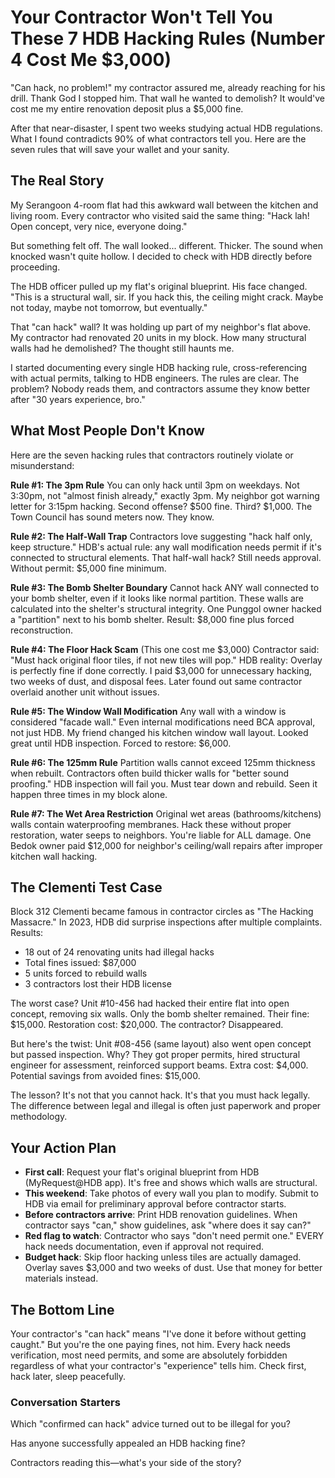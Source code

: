 # Your Contractor Won't Tell You These 7 HDB Hacking Rules (Number 4 Cost Me $3,000)

"Can hack, no problem!" my contractor assured me, already reaching for his drill. Thank God I stopped him. That wall he wanted to demolish? It would've cost me my entire renovation deposit plus a $5,000 fine.

After that near-disaster, I spent two weeks studying actual HDB regulations. What I found contradicts 90% of what contractors tell you. Here are the seven rules that will save your wallet and your sanity.

## The Real Story

My Serangoon 4-room flat had this awkward wall between the kitchen and living room. Every contractor who visited said the same thing: "Hack lah! Open concept, very nice, everyone doing."

But something felt off. The wall looked... different. Thicker. The sound when knocked wasn't quite hollow. I decided to check with HDB directly before proceeding.

The HDB officer pulled up my flat's original blueprint. His face changed. "This is a structural wall, sir. If you hack this, the ceiling might crack. Maybe not today, maybe not tomorrow, but eventually."

That "can hack" wall? It was holding up part of my neighbor's flat above. My contractor had renovated 20 units in my block. How many structural walls had he demolished? The thought still haunts me.

I started documenting every single HDB hacking rule, cross-referencing with actual permits, talking to HDB engineers. The rules are clear. The problem? Nobody reads them, and contractors assume they know better after "30 years experience, bro."

## What Most People Don't Know

Here are the seven hacking rules that contractors routinely violate or misunderstand:

**Rule #1: The 3pm Rule**
You can only hack until 3pm on weekdays. Not 3:30pm, not "almost finish already," exactly 3pm. My neighbor got warning letter for 3:15pm hacking. Second offense? $500 fine. Third? $1,000. The Town Council has sound meters now. They know.

**Rule #2: The Half-Wall Trap**
Contractors love suggesting "hack half only, keep structure." HDB's actual rule: any wall modification needs permit if it's connected to structural elements. That half-wall hack? Still needs approval. Without permit: $5,000 fine minimum.

**Rule #3: The Bomb Shelter Boundary**
Cannot hack ANY wall connected to your bomb shelter, even if it looks like normal partition. These walls are calculated into the shelter's structural integrity. One Punggol owner hacked a "partition" next to his bomb shelter. Result: $8,000 fine plus forced reconstruction.

**Rule #4: The Floor Hack Scam** (This one cost me $3,000)
Contractor said: "Must hack original floor tiles, if not new tiles will pop." HDB reality: Overlay is perfectly fine if done correctly. I paid $3,000 for unnecessary hacking, two weeks of dust, and disposal fees. Later found out same contractor overlaid another unit without issues.

**Rule #5: The Window Wall Modification**
Any wall with a window is considered "facade wall." Even internal modifications need BCA approval, not just HDB. My friend changed his kitchen window wall layout. Looked great until HDB inspection. Forced to restore: $6,000.

**Rule #6: The 125mm Rule**
Partition walls cannot exceed 125mm thickness when rebuilt. Contractors often build thicker walls for "better sound proofing." HDB inspection will fail you. Must tear down and rebuild. Seen it happen three times in my block alone.

**Rule #7: The Wet Area Restriction**
Original wet areas (bathrooms/kitchens) walls contain waterproofing membranes. Hack these without proper restoration, water seeps to neighbors. You're liable for ALL damage. One Bedok owner paid $12,000 for neighbor's ceiling/wall repairs after improper kitchen wall hacking.

## The Clementi Test Case

Block 312 Clementi became famous in contractor circles as "The Hacking Massacre." In 2023, HDB did surprise inspections after multiple complaints. Results:

- 18 out of 24 renovating units had illegal hacks
- Total fines issued: $87,000
- 5 units forced to rebuild walls
- 3 contractors lost their HDB license

The worst case? Unit #10-456 had hacked their entire flat into open concept, removing six walls. Only the bomb shelter remained. Their fine: $15,000. Restoration cost: $20,000. The contractor? Disappeared.

But here's the twist: Unit #08-456 (same layout) also went open concept but passed inspection. Why? They got proper permits, hired structural engineer for assessment, reinforced support beams. Extra cost: $4,000. Potential savings from avoided fines: $15,000.

The lesson? It's not that you cannot hack. It's that you must hack legally. The difference between legal and illegal is often just paperwork and proper methodology.

## Your Action Plan

- **First call**: Request your flat's original blueprint from HDB (MyRequest@HDB app). It's free and shows which walls are structural.
- **This weekend**: Take photos of every wall you plan to modify. Submit to HDB via email for preliminary approval before contractor starts.
- **Before contractors arrive**: Print HDB renovation guidelines. When contractor says "can," show guidelines, ask "where does it say can?"
- **Red flag to watch**: Contractor who says "don't need permit one." EVERY hack needs documentation, even if approval not required.
- **Budget hack**: Skip floor hacking unless tiles are actually damaged. Overlay saves $3,000 and two weeks of dust. Use that money for better materials instead.

## The Bottom Line

Your contractor's "can hack" means "I've done it before without getting caught." But you're the one paying fines, not him. Every hack needs verification, most need permits, and some are absolutely forbidden regardless of what your contractor's "experience" tells him. Check first, hack later, sleep peacefully.

### Conversation Starters

Which "confirmed can hack" advice turned out to be illegal for you?

Has anyone successfully appealed an HDB hacking fine?

Contractors reading this—what's your side of the story?
